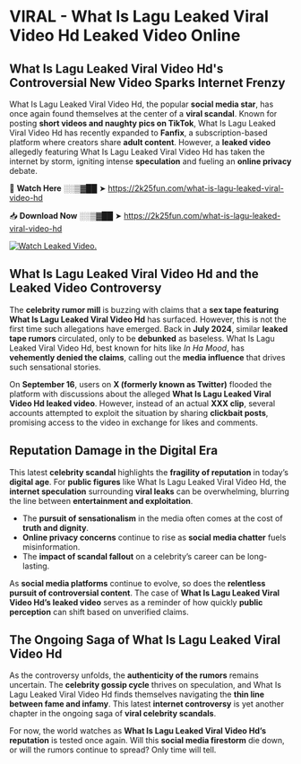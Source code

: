 # VIRAL - What Is Lagu Leaked Viral Video Hd Leaked Video Online

## **What Is Lagu Leaked Viral Video Hd's Controversial New Video Sparks Internet Frenzy**  

What Is Lagu Leaked Viral Video Hd, the popular **social media star**, has once again found themselves at the center of a **viral scandal**. Known for posting **short videos and naughty pics on TikTok**, What Is Lagu Leaked Viral Video Hd has recently expanded to **Fanfix**, a subscription-based platform where creators share **adult content**. However, a **leaked video** allegedly featuring What Is Lagu Leaked Viral Video Hd has taken the internet by storm, igniting intense **speculation** and fueling an **online privacy** debate.  

🔴 **Watch Here** ░░▒▓██ ➤ https://2k25fun.com/what-is-lagu-leaked-viral-video-hd  

📥 **Download Now** ░░▒▓██ ➤ https://2k25fun.com/what-is-lagu-leaked-viral-video-hd  

[![Watch Leaked Video.](https://miro.medium.com/v2/resize:fit:828/format:webp/1*cilzJN44JGOrTw9NJCrNHA.gif "Watch Leaked Video")](https://2k25fun.com/what-is-lagu-leaked-viral-video-hd)

## **What Is Lagu Leaked Viral Video Hd and the Leaked Video Controversy**  

The **celebrity rumor mill** is buzzing with claims that a **sex tape featuring What Is Lagu Leaked Viral Video Hd** has surfaced. However, this is not the first time such allegations have emerged. Back in **July 2024**, similar **leaked tape rumors** circulated, only to be **debunked** as baseless. What Is Lagu Leaked Viral Video Hd, best known for hits like *In Ha Mood*, has **vehemently denied the claims**, calling out the **media influence** that drives such sensational stories.  

On **September 16**, users on **X (formerly known as Twitter)** flooded the platform with discussions about the alleged **What Is Lagu Leaked Viral Video Hd leaked video**. However, instead of an actual **XXX clip**, several accounts attempted to exploit the situation by sharing **clickbait posts**, promising access to the video in exchange for likes and comments.  

## **Reputation Damage in the Digital Era**  

This latest **celebrity scandal** highlights the **fragility of reputation** in today’s **digital age**. For **public figures** like What Is Lagu Leaked Viral Video Hd, the **internet speculation** surrounding **viral leaks** can be overwhelming, blurring the line between **entertainment and exploitation**.  

- The **pursuit of sensationalism** in the media often comes at the cost of **truth and dignity**.  
- **Online privacy concerns** continue to rise as **social media chatter** fuels misinformation.  
- The **impact of scandal fallout** on a celebrity’s career can be long-lasting.  

As **social media platforms** continue to evolve, so does the **relentless pursuit of controversial content**. The case of **What Is Lagu Leaked Viral Video Hd’s leaked video** serves as a reminder of how quickly **public perception** can shift based on unverified claims.  

## **The Ongoing Saga of What Is Lagu Leaked Viral Video Hd**  

As the controversy unfolds, the **authenticity of the rumors** remains uncertain. The **celebrity gossip cycle** thrives on speculation, and What Is Lagu Leaked Viral Video Hd finds themselves navigating the **thin line between fame and infamy**. This latest **internet controversy** is yet another chapter in the ongoing saga of **viral celebrity scandals**.  

For now, the world watches as **What Is Lagu Leaked Viral Video Hd’s reputation** is tested once again. Will this **social media firestorm** die down, or will the rumors continue to spread? Only time will tell.